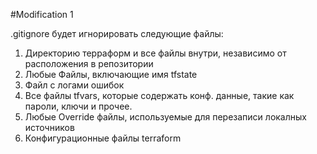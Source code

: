 #Modification 1

.gitignore будет игнорировать следующие файлы:

  1. Директорию терраформ и все файлы внутри, независимо от расположения в репозитории
  2. Любые Файлы, включающие имя tfstate
  3. Файл с логами ошибок
  4. Все файлы tfvars, которые содержать конф. данные, такие как пароли, ключи и прочее.
  5. Любые Override файлы, используемые для перезаписи локалных источников
  6. Конфигурационные файлы terraform

